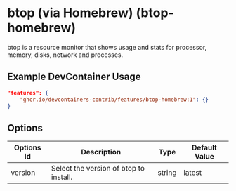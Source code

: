 
# btop (via Homebrew) (btop-homebrew)

btop is a resource monitor that shows usage and stats for processor, memory, disks, network and processes.

## Example DevContainer Usage

```json
"features": {
    "ghcr.io/devcontainers-contrib/features/btop-homebrew:1": {}
}
```

## Options

| Options Id | Description | Type | Default Value |
|-----|-----|-----|-----|
| version | Select the version of btop to install. | string | latest |


